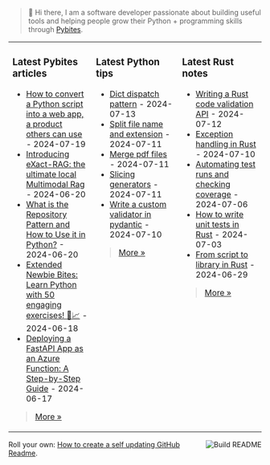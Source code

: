 > 👋 Hi there, I am a software developer passionate about building useful tools and helping people grow their Python + programming skills through <a href="https://pybit.es" target="_blank">Pybites</a>.

<table><tr><td valign="top" width="33%">

### Latest Pybites articles

<ul>

  <li><a href="https://pybit.es/articles/from-python-script-to-web-app-and-product/" target="_blank">How to convert a Python script into a web app, a product others can use</a> - 2024-07-19</li>

  <li><a href="https://pybit.es/articles/introducing-exact-rag-the-ultimate-local-multimodal-rag/" target="_blank">Introducing eXact-RAG: the ultimate local Multimodal Rag</a> - 2024-06-20</li>

  <li><a href="https://pybit.es/articles/repository-pattern-in-python/" target="_blank">What is the Repository Pattern and How to Use it in Python?</a> - 2024-06-20</li>

  <li><a href="https://pybit.es/articles/learn-python-from-scratch-with-our-50-newbie-bite-exercises/" target="_blank">Extended Newbie Bites: Learn Python with 50 engaging exercises! 🐍📈</a> - 2024-06-18</li>

  <li><a href="https://pybit.es/articles/fastapi-app-as-azure-function-howto/" target="_blank">Deploying a FastAPI App as an Azure Function: A Step-by-Step Guide</a> - 2024-06-17</li>

</ul>

> <a href="https://pybit.es/articles/" target="_blank">More &raquo;</a>


</td><td valign="top" width="34%">

### Latest Python tips

<ul>

  <li><a href="https://github.com/bbelderbos/bobcodesit/blob/main/notes/20240713105037.md" target="_blank">Dict dispatch pattern</a> - 2024-07-13</li>

  <li><a href="https://github.com/bbelderbos/bobcodesit/blob/main/notes/20240711112258.md" target="_blank">Split file name and extension</a> - 2024-07-11</li>

  <li><a href="https://github.com/bbelderbos/bobcodesit/blob/main/notes/20240711112142.md" target="_blank">Merge pdf files</a> - 2024-07-11</li>

  <li><a href="https://github.com/bbelderbos/bobcodesit/blob/main/notes/20240711112100.md" target="_blank">Slicing generators</a> - 2024-07-11</li>

  <li><a href="https://github.com/bbelderbos/bobcodesit/blob/main/notes/20240710135538.md" target="_blank">Write a custom validator in pydantic</a> - 2024-07-10</li>

</ul>

> <a href="https://github.com/bbelderbos/bobcodesit" target="_blank">More &raquo;</a>


</td><td valign="top" width="33%">

### Latest Rust notes

<ul>

  <li><a href="https://apythonistalearningrust.com/writing-a-rust-code-validation-api/" target="_blank">Writing a Rust code validation API</a> - 2024-07-12</li>

  <li><a href="https://apythonistalearningrust.com/exception-handling-in-rust/" target="_blank">Exception handling in Rust</a> - 2024-07-10</li>

  <li><a href="https://apythonistalearningrust.com/automating-test-runs-and-checking-coverage/" target="_blank">Automating test runs and checking coverage</a> - 2024-07-06</li>

  <li><a href="https://apythonistalearningrust.com/testing-in-rust/" target="_blank">How to write unit tests in Rust</a> - 2024-07-03</li>

  <li><a href="https://apythonistalearningrust.com/from-script-to-library-in-rust/" target="_blank">From script to library in Rust</a> - 2024-06-29</li>

</ul>

> <a href="https://apythonistalearningrust.com/" target="_blank">More &raquo;</a>

</td></tr></table>

<a href="https://github.com/bbelderbos/bbelderbos/actions" target="_blank"><img src="https://github.com/bbelderbos/bbelderbos/workflows/Daily%20Update/badge.svg" align="right" alt="Build README"></a>Roll your own: <a href="https://pybit.es/articles/how-to-create-a-self-updating-github-readme/" target="_blank">How to create a self updating GitHub Readme</a>.